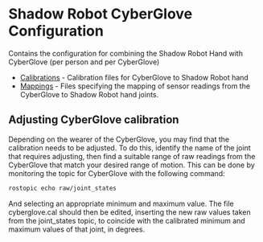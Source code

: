 Shadow Robot CyberGlove Configuration
=====================================

Contains the configuration for combining the Shadow Robot Hand with CyberGlove (per person and per CyberGlove)

* [Calibrations](calibrations) - Calibration files for CyberGlove to Shadow Robot hand
* [Mappings](mappings) - Files specifying the mapping of sensor readings from the CyberGlove to Shadow Robot hand joints.

## Adjusting CyberGlove calibration

Depending on the wearer of the CyberGlove, you may find that the calibration needs to be adjusted. To do this, identify the name of the joint that requires adjusting, then find a suitable range of raw readings from the CyberGlove that match your desired range of motion. This can be done by monitoring the topic for CyberGlove with the following command:
```bash
rostopic echo raw/joint_states
```
And selecting an appropriate minimum and maximum value.
The file cyberglove.cal should then be edited, inserting the new raw values taken from the joint_states topic, to coincide with the calibrated minimum and maximum values of that joint, in degrees. 
